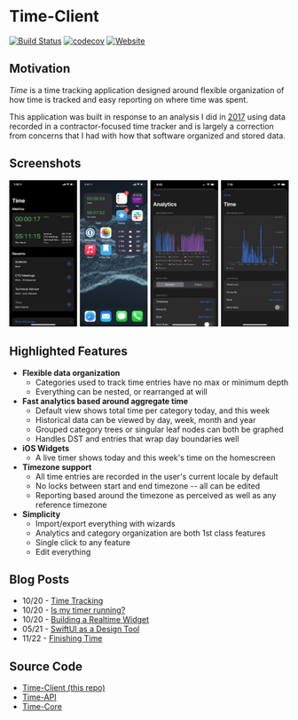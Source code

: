 # Time-Client

[![Build Status](https://github.com/tornquist/time-client/actions/workflows/ci.yml/badge.svg?branch=master)](https://github.com/Tornquist/Time-Client/actions) [![codecov](https://codecov.io/gh/Tornquist/Time-Client/branch/master/graph/badge.svg)](https://codecov.io/gh/Tornquist/Time-Client) [![Website](https://img.shields.io/badge/reference-blog-green)](https://nathantornquist.com/projects/time/)

## Motivation

_Time_ is a time tracking application designed around flexible organization of
how time is tracked and easy reporting on where time was spent.

This application was built in response to an analysis I did in [2017][2017]
using data recorded in a contractor-focused time tracker and is largely a
correction from concerns that I had with how that software organized and
stored data.

## Screenshots

![Screenshots](screenshots.png)

## Highlighted Features

* **Flexible data organization**
  * Categories used to track time entries have no max or minimum depth
  * Everything can be nested, or rearranged at will
* **Fast analytics based around aggregate time**
  * Default view shows total time per category today, and this week
  * Historical data can be viewed by day, week, month and year
  * Grouped category trees or singular leaf nodes can both be graphed
  * Handles DST and entries that wrap day boundaries well
* **iOS Widgets**
  * A live timer shows today and this week's time on the homescreen
* **Timezone support**
  * All time entries are recorded in the user's current locale by default
  * No locks between start and end timezone -- all can be edited
  * Reporting based around the timezone as perceived as well as any reference
    timezone
* **Simplicity**
  * Import/export everything with wizards
  * Analytics and category organization are both 1st class features
  * Single click to any feature
  * Edit everything

## Blog Posts

* 10/20 - [Time Tracking](https://nathantornquist.com/blog/2020/10/time-tracking/)
* 10/20 - [Is my timer running?](https://nathantornquist.com/blog/2020/10/is-my-timer-running/)
* 10/20 - [Building a Realtime Widget](https://nathantornquist.com/blog/2020/10/building-a-realtime-widget/)
* 05/21 - [SwiftUI as a Design Tool](https://nathantornquist.com/blog/2021/05/swiftui-as-a-design-tool/)
* 11/22 - [Finishing Time](https://nathantornquist.com/blog/2022/11/finishing-time/)

## Source Code

* [Time-Client (this repo)](https://github.com/Tornquist/Time-Client)
* [Time-API](https://github.com/Tornquist/Time-API)
* [Time-Core](https://github.com/Tornquist/Time-Core)

[2017]: https://nathantornquist.com/blog/2018/02/2017-work-analysis/
